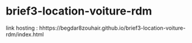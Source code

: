# brief3-location-voiture-rdm
link hosting : hhttps://begdar8zouhair.github.io/brief3-location-voiture-rdm/index.html

